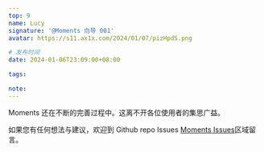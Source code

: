 ```yaml
---
top: 9
name: Lucy
signature: '@Moments 向导 001'
avatar: https://s11.ax1x.com/2024/01/07/pizHpdS.png

# 发布时间
date: 2024-01-06T23:09:00+08:00

tags:

note: 
---
```


Moments 还在不断的完善过程中。这离不开各位使用者的集思广益。

如果您有任何想法与建议，欢迎到 Github repo Issues [Moments Issues](https://github.com/FarseaSH/hugo-theme-moments/issues)区域留言。
